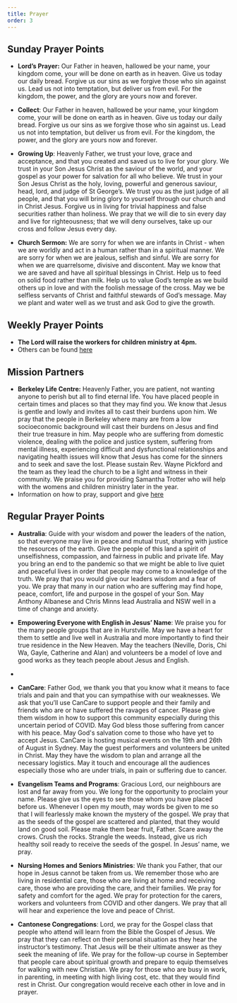 ```yaml
---
title: Prayer
order: 3
---
```


## Sunday Prayer Points

- **Lord’s Prayer:** Our Father in heaven, hallowed be your name, your kingdom come, your will be done on earth as in heaven. Give us today our daily bread. Forgive us our sins as we forgive those who sin against us. Lead us not into temptation, but deliver us from evil. For the kingdom, the power, and the glory are yours now and forever.
  
- **Collect**: Our Father in heaven, hallowed be your name, your kingdom come, your will be done on earth as in heaven. Give us today our daily bread. Forgive us our sins as we forgive those who sin against us. Lead us not into temptation, but deliver us from evil. For the kingdom, the power, and the glory are yours now and forever.
  
- **Growing Up**: Heavenly Father, we trust your love, grace and acceptance, and that you created and saved us to live for your glory. We trust in your Son Jesus Christ as the saviour of the world, and your gospel as your power for salvation for all who believe. We trust in your Son Jesus Christ as the holy, loving, powerful and generous saviour, head, lord, and judge of St George’s. We trust you as the just judge of all people, and that you will bring glory to yourself through our church and in Christ Jesus. Forgive us in living for trivial happiness and false securities rather than holiness. We pray that we will die to sin every day and live for righteousness; that we will deny ourselves, take up our cross and follow Jesus every day. 
  
- **Church Sermon:** We are sorry for when we are infants in Christ - when we are worldly and act in a human rather than in a spiritual manner. We are sorry for when we are jealous, selfish and sinful. We are sorry for when we are quarrelsome, divisive and discontent. May we know that we are saved and have all spiritual blessings in Christ. Help us to feed on solid food rather than milk. Help us to value God’s temple as we build others up in love and with the foolish message of the cross. May we be selfless servants of Christ and faithful stewards of God’s message. May we plant and water well as we trust and ask God to give the growth. 

## Weekly Prayer Points
- **The Lord will raise the workers for children ministry at 4pm.**
- Others can be found [here](https://stgeorgeshurstville.org.au/prayer) 

## Mission Partners
- **Berkeley Life Centre:** Heavenly Father, you are patient, not wanting anyone to perish but all to find eternal life. You have placed people in certain times and places so that they may find you. We know that Jesus is gentle and lowly and invites all to cast their burdens upon him. We pray that the people in Berkeley where many are from a low socioeconomic background will cast their burdens on Jesus and find their true treasure in him. May people who are suffering from domestic violence, dealing with the police and justice system, suffering from mental illness, experiencing difficult and dysfunctional relationships and navigating health issues will know that Jesus has come for the sinners and to seek and save the lost. Please sustain Rev. Wayne Pickford and the team as they lead the church to be a light and witness in their community. We praise you for providing Samantha Trotter who will help with the womens and children ministry later in the year.  
- Information on how to pray, support and give [here](https://stgeorgeshurstville.org.au/mission-partners)

## Regular Prayer Points
- **Australia**: Guide with your wisdom and power the leaders of the nation, so that everyone may live in peace and mutual trust, sharing with justice the resources of the earth. Give the people of this land a spirit of unselfishness, compassion, and fairness in public and private life. May you bring an end to the pandemic so that we might be able to live quiet and peaceful lives in order that people may come to a knowledge of the truth. We pray that you would give our leaders wisdom and a fear of you. We pray that many in our nation who are suffering may find hope, peace, comfort, life and purpose in the gospel of your Son. May Anthony Albanese and Chris Minns lead Australia and NSW well in a time of change and anxiety.
  
- **Empowering Everyone with English in Jesus’ Name**: We praise you for the many people groups that are in Hurstville. May we have a heart for them to settle and live well in Australia and more importantly to find their true residence in the New Heaven. May the teachers (Neville, Doris, Chi Wa, Gayle, Catherine and Alan) and volunteers be a model of love and good works as they teach people about Jesus and English.
- 
- **CanCare**: Father God, we thank you that you know what it means to face trials and pain and that you can sympathise with our weaknesses. We ask that you’ll use CanCare to support people and their family and friends who are or have suffered the ravages of cancer. Please give them wisdom in how to support this community especially during this uncertain period of COVID. May God bless those suffering from cancer with his peace. May God's salvation come to those who have yet to accept Jesus. CanCare is hosting musical events on the 19th and 26th of August in Sydney. May the guest performers and volunteers be united in Christ. May they have the wisdom to plan and arrange all the necessary logistics. May it touch and encourage all the audiences especially those who are under trials, in pain or suffering due to cancer.
  
- **Evangelism Teams and Programs**: Gracious Lord, our neighbours are lost and far away from you. We long for the opportunity to proclaim your name. Please give us the eyes to see those whom you have placed before us. Whenever I open my mouth, may words be given to me so that I will fearlessly make known the mystery of the gospel. We pray that as the seeds of the gospel are scattered and planted, that they would land on good soil. Please make them bear fruit, Father. Scare away the crows. Crush the rocks. Strangle the weeds. Instead, give us rich healthy soil ready to receive the seeds of the gospel. In Jesus’ name, we pray. 

- **Nursing Homes and Seniors Ministries**: We thank you Father, that our hope in Jesus cannot be taken from us. We remember those who are living in residential care, those who are living at home and receiving care, those who are providing the care, and their families. We pray for safety and comfort for the aged. We pray for protection for the carers, workers and volunteers from COVID and other dangers. We pray that all will hear and experience the love and peace of Christ. 

- **Cantonese Congregations**: Lord, we pray for the Gospel class that people who attend will learn from the Bible the Gospel of Jesus. We pray that they can reflect on their personal situation as they hear the instructor’s testimony. That Jesus will be their ultimate answer as they seek the meaning of life. We pray for the follow-up course in September that people care about spiritual growth and prepare to equip themselves for walking with new Christian. We pray for those who are busy in work, in parenting, in meeting with high living cost, etc. that they would find rest in Christ. Our congregation would receive each other in love and in prayer.


